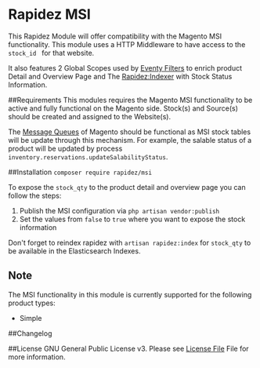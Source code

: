 # Rapidez MSI
This Rapidez Module will offer compatibility with the Magento MSI functionality.
This module uses a HTTP Middleware to have access to the ```stock_id ``` for that website. 

It also features 2 Global Scopes used by [Eventy Filters](https://docs.rapidez.io/0.x/package-development.html#eventy-filters) to enrich product Detail and Overview Page and The [Rapidez:Indexer](https://docs.rapidez.io/0.x/indexer.html#indexer) with Stock Status Information.

##Requirements
This modules requires the Magento MSI functionality to be active and fully functional on the Magento side.
Stock(s) and Source(s) should be created and assigned to the Website(s).

The [Message Queues](https://devdocs.magento.com/guides/v2.4/extension-dev-guide/message-queues/message-queues.html) of Magento should be functional as MSI stock tables will be update through this mechanism. For example, the salable status of a product will be updated by process ` inventory.reservations.updateSalabilityStatus`.

##Installation
```composer require rapidez/msi```

To expose the `stock_qty` to the product detail and overview page you can follow the steps:
1. Publish the MSI configuration via `php artisan vendor:publish`
2. Set the values from `false` to `true` where you want to expose the stock information

Don't forget to reindex rapidez with `artisan rapidez:index` for `stock_qty` to be available in the Elasticsearch Indexes.

## Note
The MSI functionality in this module is currently supported for the following product types:
- Simple

##Changelog

##License
GNU General Public License v3. Please see [License File](LICENSE) File for more information.
